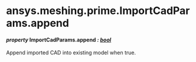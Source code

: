 # ansys.meshing.prime.ImportCadParams.append

<a id="ansys.meshing.prime.ImportCadParams.append"></a>

#### *property* ImportCadParams.append *: [bool](https://docs.python.org/3.11/library/functions.html#bool)*

Append imported CAD into existing model when true.

<!-- !! processed by numpydoc !! -->
